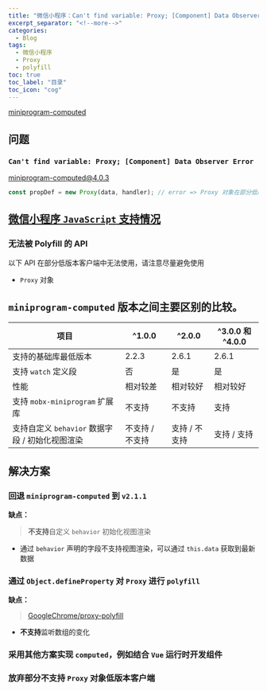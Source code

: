 ```yaml
---
title: "微信小程序：Can't find variable: Proxy; [Component] Data Observer Error"
excerpt_separator: "<!--more-->"
categories:
  - Blog
tags:
  - 微信小程序
  - Proxy
  - polyfill
toc: true
toc_label: "目录"
toc_icon: "cog"
---
```


[miniprogram-computed](https://github.com/wechat-miniprogram/computed)

## 问题

### `Can't find variable: Proxy; [Component] Data Observer Error`
miniprogram-computed@4.0.3

```js
const propDef = new Proxy(data, handler); // error => Proxy 对象在部分低版本客户端中无法使用
```

## [微信小程序 `JavaScript` 支持情况](https://developers.weixin.qq.com/miniprogram/dev/framework/runtime/js-support.html)
### 无法被 Polyfill 的 API
以下 API 在部分低版本客户端中无法使用，请注意尽量避免使用

- `Proxy` 对象

## `miniprogram-computed` 版本之间主要区别的比较。

| 项目 | ^1.0.0 | ^2.0.0 | ^3.0.0 和 ^4.0.0 |
| ---- | ------ | ------ | ------ |
| 支持的基础库最低版本 | 2.2.3 | 2.6.1 | 2.6.1 |
| 支持 `watch` 定义段 | 否 | 是 | 是 |
| 性能 | 相对较差 | 相对较好 | 相对较好 |
| 支持 `mobx-miniprogram` 扩展库 | 不支持 | 不支持 | 支持 |
| 支持自定义 `behavior` 数据字段 / 初始化视图渲染 | 不支持 / 不支持 | 支持 / 不支持 | 支持 / 支持 |

## 解决方案

### 回退 `miniprogram-computed` 到 `v2.1.1`
**缺点：**
> **不支持**自定义 `behavior` 初始化视图渲染

- 通过 `behavior` 声明的字段不支持视图渲染，可以通过 `this.data` 获取到最新数据

### 通过 `Object.defineProperty` 对 `Proxy` 进行 `polyfill`
**缺点：**
> [GoogleChrome/proxy-polyfill](https://github.com/GoogleChrome/proxy-polyfill/)

- **不支持**监听数组的变化

### 采用其他方案实现 `computed`，例如结合 `Vue` 运行时开发组件

### 放弃部分不支持 `Proxy` 对象低版本客户端
